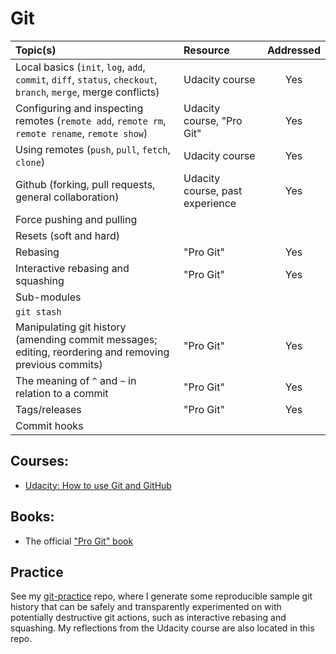 # Git

| Topic(s) | Resource | Addressed |
| :------- | :------- | :-------: |
| Local basics (`init`, `log`, `add`, `commit`, `diff`, `status`, `checkout`, `branch`, `merge`, merge conflicts) | Udacity course | Yes |
| Configuring and inspecting remotes (`remote add`, `remote rm`, `remote rename`, `remote show`) | Udacity course, "Pro Git" | Yes |
| Using remotes (`push`, `pull`, `fetch`, `clone`) | Udacity course | Yes |
| Github (forking, pull requests, general collaboration) | Udacity course, past experience | Yes |
| Force pushing and pulling |  |  |
| Resets (soft and hard) |  |  |
| Rebasing | "Pro Git"| Yes |
| Interactive rebasing and squashing | "Pro Git" | Yes |
| Sub-modules |  |  |
| `git stash` |  |  |
| Manipulating git history (amending commit messages; editing, reordering and removing previous commits) | "Pro Git" | Yes |
| The meaning of `^` and `~` in relation to a commit | "Pro Git" | Yes |
| Tags/releases | "Pro Git" | Yes |
| Commit hooks |  |  |

## Courses:
* [Udacity: How to use Git and GitHub](https://eu.udacity.com/course/how-to-use-git-and-github--ud775)

## Books:
* The official ["Pro Git" book](https://git-scm.com/book/en/v2/)

## Practice
See my [git-practice](https://github.com/cortadocodes/git-practice/tree/master/) repo, where I generate some 
reproducible sample git history that can be safely and transparently experimented on with potentially destructive 
git actions, such as interactive rebasing and squashing. My reflections from the Udacity course are also located in 
this repo.
